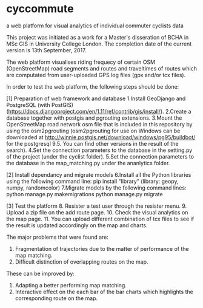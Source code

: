 # cyccommute
a web platform for visual analytics of individual commuter cyclists data

This project was initiated as a work for a Master's disseration of BCHA in MSc GIS in University College London.
The completion date of the current version is 13th September, 2017.

The web platform visualises riding frequecy of certain OSM (OpenStreetMap) road segments and routes and traveltimes of routes which are computated from user-uploaded GPS log files (gpx and/or tcx files).

In order to test the web platform, the following steps should be done:

[1] Preparation of web framework and database
1.Install GeoDjango and PostgreSQL (with PostGIS) (https://docs.djangoproject.com/en/1.11/ref/contrib/gis/install/).
2.Create a database together with postgis and pgrouting extensions.
3.Mount the OpenStreetMap road network osm file that is included in this repository by using the osm2pgrouting (osm2pgrouting for use on Windows can be downloaded at http://winnie.postgis.net/download/windows/pg95/buildbot/ for the postgresql 9.5. You can find other versions in the result of the search).
4.Set the connection parameters to the database in the setting.py of the project (under the cyclist folder).
5.Set the connection parameters to the database in the map_matching.py under the ananlytics folder.

[2] Install dependancy and migrate models
6.Install all the Python libraries using the following command line:
  pip install "library" (library: geopy, numpy, randomcolor)
7.Migrate models by the following command lines:
  python manage.py makemigrations
  python manage.py migrate

[3] Test the platform
8. Resister a test user through the resister menu.
9. Upload a zip file on the add route page.
10. Check the visual analytics on the map page.
11. You can upload different combination of tcx files to see if the result is updated accordingly on the map and charts.

The major problems that were found are:
1. Fragmentation of trajectories due to the matter of performance of the map matching.
2. Difficult distinction of overlapping routes on the map.

These can be improved by:
1. Adapting a better performing map matching.
2. Interactive effect on the each bar of the bar charts which highlights the corresponding route on the map.
